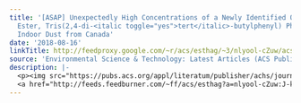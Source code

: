 ```yaml
---
title: '[ASAP] Unexpectedly High Concentrations of a Newly Identified Organophosphate
  Ester, Tris(2,4-di-<italic toggle="yes">tert</italic>-butylphenyl) Phosphate, in
  Indoor Dust from Canada'
date: '2018-08-16'
linkTitle: http://feedproxy.google.com/~r/acs/esthag/~3/nlyool-cZuw/acs.est.8b03061
source: 'Environmental Science & Technology: Latest Articles (ACS Publications)'
description: |-
  <p><img src="https://pubs.acs.org/appl/literatum/publisher/achs/journals/content/esthag/0/esthag.ahead-of-print/acs.est.8b03061/20180816/images/medium/es-2018-03061k_0004.gif" alt="TOC Graphic"/></p><div><cite>Environmental Science & Technology</cite></div><div>DOI: 10.1021/acs.est.8b03061</div><div class="feedflare">
  <a href="http://feeds.feedburner.com/~ff/acs/esthag?a=nlyool-cZuw:J-kqGpHMANQ:yIl2AUoC8zA"><img src="http://feeds.feedburner.com/~ff/acs/esthag?d=yIl2AUoC8zA" border="0"></img></a>
---
```


